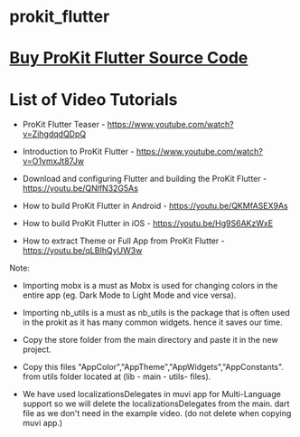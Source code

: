 # prokit_flutter

# [Buy ProKit Flutter Source Code][buy]

<!-- check new one  -->

# List of Video Tutorials

- ProKit Flutter Teaser - https://www.youtube.com/watch?v=ZihgdqdQDpQ
- Introduction to ProKit Flutter - https://www.youtube.com/watch?v=O1ymxJt87Jw

- Download and configuring Flutter and building the ProKit Flutter - https://youtu.be/QNlfN32G5As
- How to build ProKit Flutter in Android - https://youtu.be/QKMfASEX9As
- How to build ProKit Flutter in iOS - https://youtu.be/Hg9S6AKzWxE
- How to extract Theme or Full App from ProKit Flutter - https://youtu.be/qLBIhQyUW3w

Note:
- Importing mobx is a must as Mobx is used for changing colors in the entire app (eg. Dark Mode to Light Mode and vice versa).
- Importing nb_utils is a must as nb_utils is the package that is often used in the prokit as it has many common widgets. hence it saves our time.
- Copy the store folder from the main directory and paste it in the new project.
- Copy this files "AppColor","AppTheme","AppWidgets","AppConstants". from utils folder located at (lib - main - utils-  files).
- We have used localizationsDelegates in muvi app for Multi-Language support so we will delete the localizationsDelegates from the main. dart file as we don't need in the example video. (do not delete when copying muvi app.)

   [buy]: <https://codecanyon.net/item/prokit-flutter-app-ui-design-templete-kit/25787190?s_rank=1>
